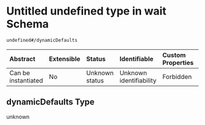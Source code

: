 # Untitled undefined type in wait Schema

```txt
undefined#/dynamicDefaults
```



| Abstract            | Extensible | Status         | Identifiable            | Custom Properties | Additional Properties | Access Restrictions | Defined In                                                           |
| :------------------ | :--------- | :------------- | :---------------------- | :---------------- | :-------------------- | :------------------ | :------------------------------------------------------------------- |
| Can be instantiated | No         | Unknown status | Unknown identifiability | Forbidden         | Allowed               | none                | [wait\_v2.schema.json\*](wait_v2.schema.json "open original schema") |

## dynamicDefaults Type

unknown
